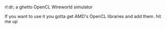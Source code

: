 rl:dr; a ghetto OpenCL Wireworld simulator

If you want to use it you gotta get AMD's OpenCL libraries and add them. hit me up
